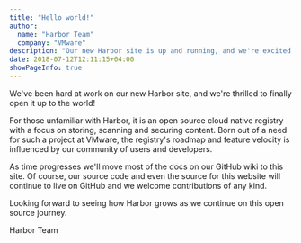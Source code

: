 ```yaml
---
title: "Hello world!"
author:
  name: "Harbor Team"
  company: "VMware"
description: "Our new Harbor site is up and running, and we're excited to get feedback."
date: 2018-07-12T12:11:15+04:00
showPageInfo: true
---
```


We've been hard at work on our new Harbor site, and we're thrilled to finally
open it up to the world!

For those unfamiliar with Harbor, it is an open source cloud native registry
with a focus on storing, scanning and securing content. Born out of a need for
such a project at VMware, the registry's roadmap and feature velocity is
influenced by our community of users and developers.

As time progresses we'll move most of the docs on our GitHub wiki to this
site. Of course, our source code and even the source for this website will
continue to live on GitHub and we welcome contributions of any kind.

Looking forward to seeing how Harbor grows as we continue on this open source
journey.

Harbor Team
